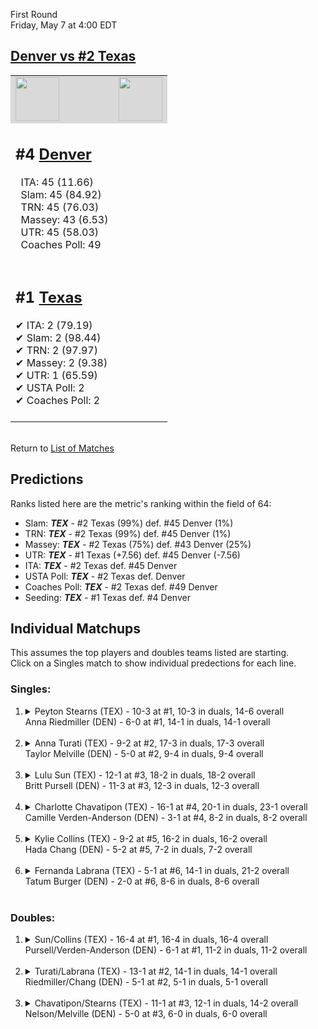 First Round  
Friday, May 7 at 4:00 EDT
## [Denver vs #2 Texas](https://www.ncaa.com/game/5833678) 

<table>  
<tr style="background-color: #d9d9d9 !important"><td><a href="#"><img src="https://www.ncaa.com/sites/default/files/images/logos/schools/t/texas.70.png" width="70" height="70" /></a></td><td><a href="#"><img src="https://www.ncaa.com/sites/default/files/images/logos/schools/d/denver.70.png" width="70" height="70" /></a></td></tr>
<tr><td>  

<h2>#4 <a href="#">Denver</a></h2>  
&nbsp; ITA: 45 (11.66)<br>  
&nbsp; Slam: 45 (84.92)<br>  
&nbsp; TRN: 45 (76.03)<br>  
&nbsp; Massey: 43 (6.53)<br>  
&nbsp; UTR: 45 (58.03)<br>  
&nbsp; Coaches Poll: 49<br>  
<br>  

</td><td>  
<tr><td>  

<h2>#1 <a href="#">Texas</a></h2>  
&#10004; ITA: 2 (79.19)<br>  
&#10004; Slam: 2 (98.44)<br>  
&#10004; TRN: 2 (97.97)<br>  
&#10004; Massey: 2 (9.38)<br>  
&#10004; UTR: 1 (65.59)<br>  
&#10004; USTA Poll: 2<br>  
&#10004; Coaches Poll: 2<br>  
<br>  

</td><td>  
</table>  


<br>Return to [List of Matches](../index.md)  

## Predictions  

Ranks listed here are the metric's ranking within the field of 64:  
- Slam: ***TEX*** - #2 Texas (99%) def. #45 Denver (1%)  
- TRN: ***TEX*** - #2 Texas (99%) def. #45 Denver (1%)  
- Massey: ***TEX*** - #2 Texas (75%) def. #43 Denver (25%)  
- UTR: ***TEX*** - #1 Texas (+7.56) def. #45 Denver (-7.56)  
- ITA: ***TEX*** - #2 Texas def. #45 Denver  
- USTA Poll: ***TEX*** - #2 Texas def. Denver  
- Coaches Poll: ***TEX*** - #2 Texas def. #49 Denver  
- Seeding: ***TEX*** - #1 Texas def. #4 Denver  

## Individual Matchups  
This assumes the top players and doubles teams listed are starting.  
Click on a Singles match to show individual predections for each line.  
### Singles:  

<ol>
<li><details>
<summary markdown="span">Peyton Stearns (TEX) - 10-3 at #1, 10-3 in duals, 14-6 overall<br>Anna Riedmiller (DEN) - 6-0 at #1, 14-1 in duals, 14-1 overall</summary>
<h4>Predictions</h4><ul>
<li>Slam: <b><i>TEX</i></b> - Stearns (86%) def. Riedmiller (14%)</li>  
<li>TRN: <b><i>TEX</i></b> - Stearns (65%) def. Riedmiller (35%)</li>  
<li>Massey: <b><i>TEX</i></b> - Stearns (75%) def. Riedmiller (25%)</li>  
<li>UTR: <b><i>TEX</i></b> - Stearns (90%) def. Riedmiller (10%)</li>  
<li>ITA: <b><i>TEX</i></b> - Stearns (16.38) def. Riedmiller (4.70)</li>  
</ul></details>&nbsp;</li>
<li><details>
<summary markdown="span">Anna Turati (TEX) - 9-2 at #2, 17-3 in duals, 17-3 overall<br>Taylor Melville (DEN) - 5-0 at #2, 9-4 in duals, 9-4 overall</summary>
<h4>Predictions</h4><ul>
<li>Slam: <b><i>TEX</i></b> - Turati (92%) def. Melville (8%)</li>  
<li>TRN: <b><i>TEX</i></b> - Turati (97%) def. Melville (3%)</li>  
<li>Massey: <b><i>TEX</i></b> - Turati (75%) def. Melville (25%)</li>  
<li>UTR: <b><i>TEX</i></b> - Turati (94%) def. Melville (6%)</li>  
<li>ITA: <b><i>TEX</i></b> - Turati (17.31) def. Melville (2.84)</li>  
</ul></details>&nbsp;</li>
<li><details>
<summary markdown="span">Lulu Sun (TEX) - 12-1 at #3, 18-2 in duals, 18-2 overall<br>Britt Pursell (DEN) - 11-3 at #3, 12-3 in duals, 12-3 overall</summary>
<h4>Predictions</h4><ul>
<li>Slam: <b><i>TEX</i></b> - Sun (97%) def. Pursell (3%)</li>  
<li>TRN: <b><i>TEX</i></b> - Sun (99%) def. Pursell (1%)</li>  
<li>Massey: <b><i>TEX</i></b> - Sun (75%) def. Pursell (25%)</li>  
<li>UTR: <b><i>TEX</i></b> - Sun (98%) def. Pursell (2%)</li>  
<li>ITA: <b><i>TEX</i></b> - Sun (9.34) def. Pursell (2.61)</li>  
</ul></details>&nbsp;</li>
<li><details>
<summary markdown="span">Charlotte Chavatipon (TEX) - 16-1 at #4, 20-1 in duals, 23-1 overall<br>Camille Verden-Anderson (DEN) - 3-1 at #4, 8-2 in duals, 8-2 overall</summary>
<h4>Predictions</h4><ul>
<li>Slam: <b><i>TEX</i></b> - Chavatipon (99%) def. Verden-Anderson (1%)</li>  
<li>TRN: <b><i>TEX</i></b> - Chavatipon (99%) def. Verden-Anderson (1%)</li>  
<li>Massey: <b><i>TEX</i></b> - Chavatipon (75%) def. Verden-Anderson (25%)</li>  
<li>UTR: <b><i>TEX</i></b> - Chavatipon (98%) def. Verden-Anderson (2%)</li>  
<li>ITA: <b><i>TEX</i></b> - Chavatipon (7.87) def. Verden-Anderson (3.01)</li>  
</ul></details>&nbsp;</li>
<li><details>
<summary markdown="span">Kylie Collins (TEX) - 9-2 at #5, 16-2 in duals, 16-2 overall<br>Hada Chang (DEN) - 5-2 at #5, 7-2 in duals, 7-2 overall</summary>
<h4>Predictions</h4><ul>
<li>Slam: <b><i>TEX</i></b> - Collins (99%) def. Chang (1%)</li>  
<li>TRN: <b><i>TEX</i></b> - Collins (99%) def. Chang (1%)</li>  
<li>Massey: <b><i>TEX</i></b> - Collins (75%) def. Chang (25%)</li>  
<li>UTR: <b><i>TEX</i></b> - Collins (98%) def. Chang (2%)</li>  
<li>ITA: <b><i>TEX</i></b> - Collins (8.04) def. Chang (2.56)</li>  
</ul></details>&nbsp;</li>
<li><details>
<summary markdown="span">Fernanda Labrana (TEX) - 5-1 at #6, 14-1 in duals, 21-2 overall<br>Tatum Burger (DEN) - 2-0 at #6, 8-6 in duals, 8-6 overall</summary>
<h4>Predictions</h4><ul>
<li>Slam: <b><i>TEX</i></b> - Labrana (99%) def. Burger (1%)</li>  
<li>TRN: <b><i>TEX</i></b> - Labrana (99%) def. Burger (1%)</li>  
<li>Massey: <b><i>TEX</i></b> - Labrana (75%) def. Burger (25%)</li>  
<li>UTR: <b><i>TEX</i></b> - Labrana (97%) def. Burger (3%)</li>  
<li>ITA: <b><i>DEN</i></b> - Burger (1.93) def. Labrana (0.00)</li>  
</ul></details>&nbsp;</li>
</ol>

### Doubles:  

<ol>
<li><details>
<summary markdown="span">Sun/Collins (TEX) - 16-4 at #1, 16-4 in duals, 16-4 overall<br>Pursell/Verden-Anderson (DEN) - 6-1 at #1, 11-2 in duals, 11-2 overall</summary>
<br>Sorry, we don't have any metrics for doubles matches</details>&nbsp;</li>
<li><details>
<summary markdown="span">Turati/Labrana (TEX) - 13-1 at #2, 14-1 in duals, 14-1 overall<br>Riedmiller/Chang (DEN) - 5-1 at #2, 5-1 in duals, 5-1 overall</summary>
<br>Sorry, we don't have any metrics for doubles matches</details>&nbsp;</li>
<li><details>
<summary markdown="span">Chavatipon/Stearns (TEX) - 11-1 at #3, 12-1 in duals, 14-2 overall<br>Nelson/Melville (DEN) - 5-0 at #3, 6-0 in duals, 6-0 overall</summary>
<br>Sorry, we don't have any metrics for doubles matches</details>&nbsp;</li>
</ol>